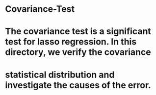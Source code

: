 # Covariance-Test
# The covariance test is a significant test for lasso regression. In this directory, we verify the covariance 
# statistical distribution and investigate the causes of the error.
